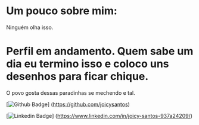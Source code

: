
# Um pouco sobre mim:

  Ninguém olha isso.

# Perfil em andamento. Quem sabe um dia eu termino isso e coloco uns desenhos para ficar chique.
O povo gosta dessas paradinhas se mechendo e tal.

[![Github Badge](https://img.shields.io/badge/-Github-000?style=flat-square&logo=Github&logoColor=white&link=https://github.com/joicysantos)] (https://github.com/joicysantos)

[![Linkedin Badge](https://img.shields.io/badge/-LinkedIn-blue?style=flat-square&logo=Linkedin&logoColor=white&link=https://www.linkedin.com/in/joicy-santos-937a24209/)] (https://www.linkedin.com/in/joicy-santos-937a24209/)










